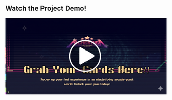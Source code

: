 ## Watch the Project Demo!

[![Watch the Alcheringa Demo Video](./assets/Thumbnail.png)](https://drive.google.com/file/d/13zy9jVDR1SXE6KOQYQSNuIko7g18xR3t/view?usp=sharing)
